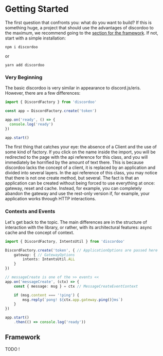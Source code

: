 # Getting Started
The first question that confronts you: what do you want to build?
If this is something huge, a project that should use the advantages of discordoo to the maximum, we recommend going to the [section for the framework](#framework). If not, start with a simple installation:
```shell
npm i discordoo
```
or
```shell
yarn add discordoo
```

### Very Beginning
The basic discordoo is very similar in appearance to discord.js/eris. However, there are a few differences:
```ts
import { DiscordFactory } from 'discordoo'

const app = DiscordFactory.create('token')

app.on('ready', () => {
  console.log('ready')
})

app.start()
```
The first thing that catches your eye: the absence of a Client and the use of some kind of factory. If you click on the name inside the import, you will be redirected to the page with the api reference for this class, and you will immediately be horrified by the amount of text there.
This is because discordoo lacks the concept of a client, it is replaced by an application and divided into several layers. In the api reference of this class, you may notice that there is not one create method, but several. The fact is that an application can be created without being forced to use everything at once: gateway, reset and cache. Instead, for example, you can completely abandon the gateway and use the rest-only version if, for example, your application works through HTTP interactions.

### Contexts and Events
Let's get back to the topic. The main differences are in the structure of interaction with the library, or rather, with its architectural features: async cache and the concept of context.
```ts
import { DiscordFactory, IntentsUtil } from 'discordoo'

DiscordFactory.create('token', { // ApplicationOptions are passed here
    gateway: { // GatewayOptions
        intents: IntentsUtil.ALL
    }
})

// messageCreate is one of the >> events <<
app.on('messageCreate', (ctx) => {
    const { message: msg } = ctx // MessageCreateEventContext

    if (msg.content === '!ping') {
        msg.reply(`pong! ${ctx.app.gateway.ping()}ms`)
    }
})

app.start()
    .then(() => console.log('ready'))
```

## Framework
TODO !
